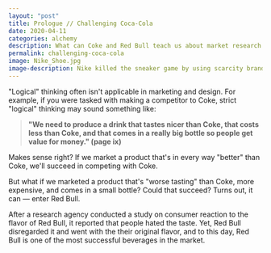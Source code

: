 ```yaml
---
layout: "post"
title: Prologue // Challenging Coca-Cola
date: 2020-04-11
categories: alchemy
description: What can Coke and Red Bull teach us about market research and design?
permalink: challenging-coca-cola
image: Nike_Shoe.jpg
image-description: Nike killed the sneaker game by using scarcity branding.
---
```


"Logical" thinking often isn't applicable in marketing and design. For example, if you were tasked with making a competitor to Coke, strict "logical" thinking may sound something like:

> <strong>"We need to produce a drink that tastes nicer than Coke, that costs less than Coke, and that comes in a really big bottle so people get value for money." (page ix)</strong>

Makes sense right? If we market a product that's in every way "better" than Coke, we'll succeed in competing with Coke.

But what if we marketed a product that's "worse tasting" than Coke, more expensive, and comes in a small bottle? Could that succeed? Turns out, it can — enter Red Bull.

After a research agency conducted a study on consumer reaction to the flavor of Red Bull, it reported that people hated the taste. Yet, Red Bull disregarded it and went with the their original flavor, and to this day, Red Bull is one of the most successful beverages in the market.
